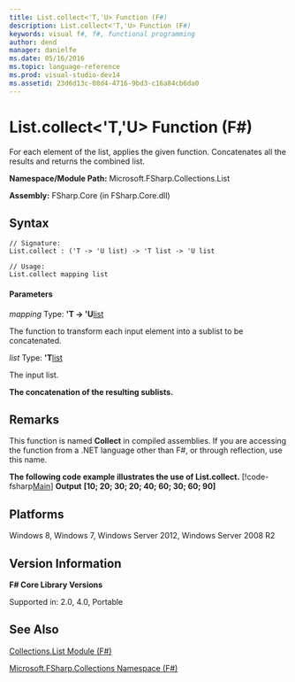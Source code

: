 ```yaml
---
title: List.collect<'T,'U> Function (F#)
description: List.collect<'T,'U> Function (F#)
keywords: visual f#, f#, functional programming
author: dend
manager: danielfe
ms.date: 05/16/2016
ms.topic: language-reference
ms.prod: visual-studio-dev14
ms.assetid: 23d6d13c-08d4-4716-9bd3-c16a84cb6da0 
---
```


# List.collect<'T,'U> Function (F#)

For each element of the list, applies the given function. Concatenates all the results and returns the combined list.

**Namespace/Module Path:** Microsoft.FSharp.Collections.List

**Assembly:** FSharp.Core (in FSharp.Core.dll)


## Syntax

```
// Signature:
List.collect : ('T -> 'U list) -> 'T list -> 'U list

// Usage:
List.collect mapping list
```

#### Parameters
*mapping*
Type: **'T -&gt; 'U**[list](https://msdn.microsoft.com/library/c627b668-477b-4409-91ed-06d7f1b3e4a7)


The function to transform each input element into a sublist to be concatenated.


*list*
Type: **'T**[list](https://msdn.microsoft.com/library/c627b668-477b-4409-91ed-06d7f1b3e4a7)


The input list.



**The concatenation of the resulting sublists.**
## Remarks
This function is named **Collect** in compiled assemblies. If you are accessing the function from a .NET language other than F#, or through reflection, use this name.

**The following code example illustrates the use of List.collect.**
[!code-fsharp[Main](snippets/fslists/snippet42.fs)]
**Output**
**[10; 20; 30; 20; 40; 60; 30; 60; 90]**
## Platforms
Windows 8, Windows 7, Windows Server 2012, Windows Server 2008 R2


## Version Information
**F# Core Library Versions**

Supported in: 2.0, 4.0, Portable




## See Also
[Collections.List Module &#40;F&#35;&#41;](Collections.List-Module-%5BFSharp%5D.md)

[Microsoft.FSharp.Collections Namespace &#40;F&#35;&#41;](Microsoft.FSharp.Collections-Namespace-%5BFSharp%5D.md)

